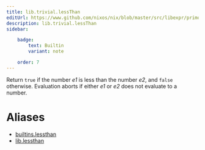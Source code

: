 ```yaml
---
title: lib.trivial.lessThan
editUrl: https://www.github.com/nixos/nix/blob/master/src/libexpr/primops.cc
description: lib.trivial.lessThan
sidebar:

    badge:
        text: Builtin
        variant: note

    order: 7
---
```


Return `true` if the number *e1* is less than the number *e2*, and
`false` otherwise. Evaluation aborts if either *e1* or *e2* does not
evaluate to a number.


# Aliases

- [builtins.lessthan](/nix-doc-comments/reference/builtins/builtins-lessthan)
- [lib.lessthan](/nix-doc-comments/reference/lib/lib-lessthan)


